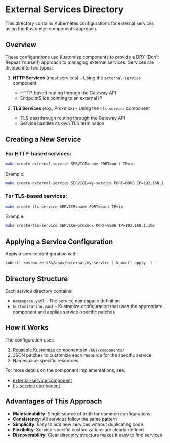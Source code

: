 # External Services Directory

This directory contains Kubernetes configurations for external services using the Kustomize components approach.

## Overview

These configurations use Kustomize components to provide a DRY (Don't Repeat Yourself) approach to managing external services. Services are divided into two types:

1. **HTTP Services** (most services) - Using the `external-service` component
   - HTTP-based routing through the Gateway API
   - EndpointSlice pointing to an external IP

2. **TLS Services** (e.g., Proxmox) - Using the `tls-service` component
   - TLS passthrough routing through the Gateway API
   - Service handles its own TLS termination

## Creating a New Service

### For HTTP-based services:

```bash
make create-external-service SERVICE=name PORT=port IP=ip
```

Example:
```bash
make create-external-service SERVICE=my-service PORT=8080 IP=192.168.1.100
```

### For TLS-based services:

```bash
make create-tls-service SERVICE=name PORT=port IP=ip
```

Example:
```bash
make create-tls-service SERVICE=proxmox PORT=8006 IP=192.168.1.100
```

## Applying a Service Configuration

Apply a service configuration with:

```bash
kubectl kustomize k8s/apps/external/my-service | kubectl apply -f -
```

## Directory Structure

Each service directory contains:
- `namespace.yaml` - The service namespace definition
- `kustomization.yaml` - Kustomize configuration that uses the appropriate component and applies service-specific patches

## How it Works

The configuration uses:
1. Reusable Kustomize components in `/k8s/components/`
2. JSON patches to customize each resource for the specific service
3. Namespace-specific resources

For more details on the component implementations, see:
- [external-service component](/k8s/components/external-service/README.md)
- [tls-service component](/k8s/components/tls-service/README.md)

## Advantages of This Approach

- **Maintainability**: Single source of truth for common configurations
- **Consistency**: All services follow the same pattern
- **Simplicity**: Easy to add new services without duplicating code
- **Flexibility**: Service-specific customizations are clearly defined
- **Discoverability**: Clear directory structure makes it easy to find services